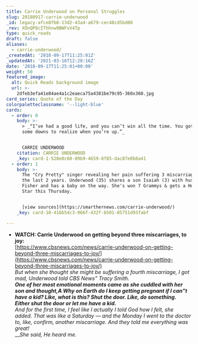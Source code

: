 ```yaml
---
title: Carrie Underwood on Personal Struggles
slug: 20180917-carrie-underwood
_id: legacy-afce8fb8-13d2-43a4-a679-cec48cd5bd08
_rev: XOnQP8cIThhnw9BWFxV4Tp
type: quick_reads
draft: false
aliases:
  - carrie-underwood/
_createdAt: '2018-09-17T11:25:01Z'
_updatedAt: '2021-03-16T12:28:16Z'
date: '2018-09-17T11:25:01+00:00'
weight: 50
featured_image:
  alt: Quick Reads background image
  url: >-
    2dfeb3efa41e84ae4a1c2eaeca75a4381be79c95-360x360.jpg
card_series: Quote of the Day
colorpaletteclassname: '--light-blue'
cards:
  - order: 0
    body: >-
      > _“I’ve had a good life, and you can’t win all the time. You gotta have
      some downs to realize when you’re up.”_


      CARRIE UNDERWOOD
    citation: CARRIE UNDERWOOD
    _key: card-1-528e0c60-89b9-4659-8f85-dac87e0b8a41
  - order: 1
    body: >-
      The "Cry Pretty" singer revealing her pain suffering 3 miscarriages over
      the last 2 years. Underwood (35) shares a son Isaiah (3) with husband Mike
      Fisher and has a baby on the way. She's won 7 Grammys & gets a Hollywood
      Star this Thursday.


      [view sources](https://smarthernews.com/carrie-underwood/)
    _key: card-10-416b54c3-966f-432f-b501-05751d93fabf

---
```

* **WATCH: Carrie Underwood on getting beyond three miscarriages, to joy:**  
[https://www.cbsnews.com/news/carrie-underwood-on-getting-beyond-three-miscarriages-to-joy/](https://www.cbsnews.com/news/carrie-underwood-on-getting-beyond-three-miscarriages-to-joy/)  
_But when she thought she might be suffering a fourth miscarriage, I got mad, Underwood told CBS News” Tracy Smith._  
**_One of her most emotional moments came as she cuddled with her son and thought,A Why on Earth do I keep getting pregnant if I can”t have a kid? Like, what is this? Shut the door. Like, do something. Either shut the door or let me have a kid._**  
_And for the first time, I feel like I actually I told God how I felt, she added. That was like a Saturday — and the Monday I went to the doctor to, like, confirm, another miscarriage. And they told me everything was great!_  
___She said, He heard me._